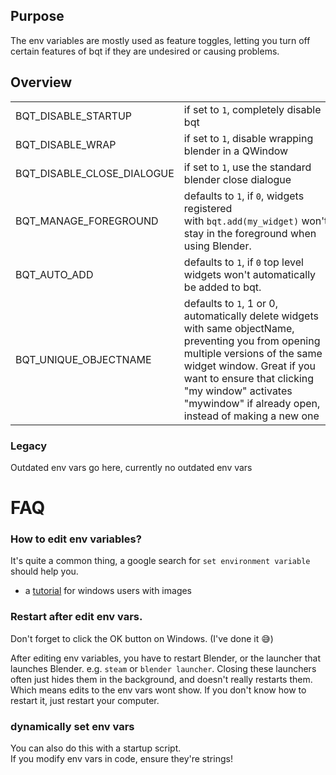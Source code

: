 
## Purpose
The env variables are mostly used as feature toggles, letting you turn off certain features of bqt if they are undesired or causing problems.

## Overview

|   |   |
|---|---|
|BQT_DISABLE_STARTUP|if set to `1`, completely disable bqt|
|BQT_DISABLE_WRAP|if set to `1`, disable wrapping blender in a QWindow|
|BQT_DISABLE_CLOSE_DIALOGUE|if set to `1`, use the standard blender close dialogue|
|BQT_MANAGE_FOREGROUND|defaults to `1`, if `0`, widgets registered with `bqt.add(my_widget)` won't stay in the foreground when using Blender.|
|BQT_AUTO_ADD|defaults to `1`, if `0` top level widgets won't automatically be added to bqt.|
|BQT_UNIQUE_OBJECTNAME|defaults to `1`, 1 or 0, automatically delete widgets with same objectName, preventing you from opening multiple versions of the same widget window. Great if you want to ensure that clicking "my window" activates "mywindow" if already open, instead of making a new one|

### Legacy
Outdated env vars go here, currently no outdated env vars

# FAQ
### How to edit env variables?
It's quite a common thing, a google search for `set environment variable` should help you.
- a [tutorial](https://www.howtogeek.com/787217/how-to-edit-environment-variables-on-windows-10-or-11/) for windows users with images

### Restart after edit env vars.
Don't forget to click the OK button on Windows. (I've done it 😅)

After editing env variables, you have to restart Blender, or the launcher that launches Blender. e.g. `steam` or `blender launcher`. Closing these launchers often just hides them in the background, and doesn't really restarts them. Which means edits to the env vars wont show. If you don't know how to restart it, just restart your computer.

### dynamically set env vars
You can also do this with a startup script.  
If you modify env vars in code, ensure they're strings!
